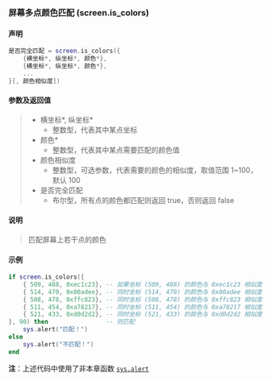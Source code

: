 ### 屏幕多点颜色匹配 \(**screen\.is\_colors**\)


#### 声明
```lua
是否完全匹配 = screen.is_colors({
    {横坐标*, 纵坐标*, 颜色*},
    {横坐标*, 纵坐标*, 颜色*},
    ...
}[, 颜色相似度])
```


#### 参数及返回值
> - 横坐标\*, 纵坐标\*
>   - 整数型，代表其中某点坐标
> - 颜色\*
>   - 整数型，代表其中某点需要匹配的颜色值
> - 颜色相似度
>   - 整数型，可选参数，代表需要的颜色的相似度，取值范围 1~100，默认 100
> - 是否完全匹配
>   - 布尔型，所有点的颜色都匹配则返回 true，否则返回 false


#### 说明
> 匹配屏幕上若干点的颜色  


#### 示例  
```lua
if screen.is_colors({
	{ 509, 488, 0xec1c23}, -- 如果坐标 (509, 488) 的颜色与 0xec1c23 相似度在 90% 以上
	{ 514, 470, 0x00adee}, -- 同时坐标 (514, 470) 的颜色与 0x00adee 相似度在 90% 以上
	{ 508, 478, 0xffc823}, -- 同时坐标 (508, 478) 的颜色与 0xffc823 相似度在 90% 以上
	{ 511, 454, 0xa78217}, -- 同时坐标 (511, 454) 的颜色与 0xa78217 相似度在 90% 以上
	{ 521, 433, 0xd0d2d2}, -- 同时坐标 (521, 433) 的颜色与 0xd0d2d2 相似度在 90% 以上
}, 90) then                -- 则匹配
    sys.alert("匹配！")
else
    sys.alert("不匹配！")
end
```
**注**：上述代码中使用了非本章函数 [`sys.alert`](/Handbook/sys/sys.alert.md)


